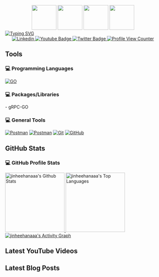 <!-- Intro Section -->
<div id="intro-img" align="center">
<a href="#"><img src="https://emojis.slackmojis.com/emojis/images/1643514939/9611/linux.png?1643514939" width="80"/></a>
<a href="#"><img src="https://emojis.slackmojis.com/emojis/images/1643514155/1159/ubuntu.png?1643514155" width="80"/></a>
<a href="#"><img src="https://emojis.slackmojis.com/emojis/images/1643514881/8944/vscode.png?1643514881" width="80"/></a>
<a href="#"><img src="https://emojis.slackmojis.com/emojis/images/1643514073/291/golang.png?1643514073" width="80"/></a>
</div
  

<div id="about-me align="center">
<a href="https://git.io/typing-svg"><img src="https://readme-typing-svg.demolab.com?font=Roboto+Condensed&weight=500&size=24&duration=3500&pause=500&color=F70CEA&width=550&lines=Hello%2C+I'm+Jinhee+Han;I'm+learning+backend+development%2C;Interested+in+distributed+system" alt="Typing SVG" /></a>
</div>

<!-- Social Media -->
<div id="social-media-badges" align="center">
<a href="https://www.linkedin.com/in/jinheehan/">
 <img src="https://img.shields.io/badge/LinkedIn-blue?style=for-the-badge&logo=linkedin&logoColor=white" alt="Linkedin">
  </a>  
  <a href="https://www.youtube.com/@jinheehanaaa/">
 <img src="https://img.shields.io/badge/YouTube-red?style=for-the-badge&logo=youtube&logoColor=white" alt="Youtube Badge">
  </a>  
  <a href="https://twitter.com/JinheeHanAAA/">
 <img src="https://img.shields.io/badge/Twitter-blue?style=for-the-badge&logo=twitter&logoColor=white" alt="Twitter Badge">
  </a>  
  <a href="#">
    <img src="https://komarev.com/ghpvc/?username=jinheehanaaa&style=for-the-badge&color=orange" alt="Profile View Counter">
   </a>
 </div>
 
 <!-- Favorite Tools -->
 ## Tools 
 <h3>💻 Programming Languages</h3>
 <p>
  <a href="#"><img alt="GO" src="https://img.shields.io/badge/Go-00ADD8?style=flat-square&logo=go&logoColor=white" alt="GO"></a>
 </p>
 <h3>💻 Packages/Libraries</h3>
   - gRPC-GO
 <h3>💻 General Tools</h3>
<p>
   <a href="#"><img alt="Postman" src="https://img.shields.io/badge/Ubuntu-E95420?style=flat-square&logo=ubuntu&logoColor=white"></a>  
  <a href="#"><img alt="Postman" src="https://img.shields.io/badge/Postman-FF6C37?style=flat-square&logo=postman&logoColor=white"></a>  
  <a href="#"><img alt="Git" src="https://img.shields.io/badge/Git-F05033.svg?style=flat-square&logo=git&logoColor=white"></a>
  <a href="#"><img alt="GitHub" src="https://img.shields.io/badge/GitHub-000000.svg?style=flat-square&logo=github&logoColor=white"></a>
</p>
 
<!--  Github Activities --> 
 ## GitHub Stats
  <h3>💻 GitHub Profile Stats</h3>
 <a href="https://github.com/anuraghazra/github-readme-stats">
  <img alt="jinheehanaaa's Github Stats" src="https://denvercoder1-github-readme-stats.vercel.app/api/?username=jinheehanaaa&show_icons=true&include_all_commits=true&count_private=true&theme=react&hide_border=true&bg_color=1F222E&title_color=F85D7F&icon_color=F8D866" height="192px">
</a>
<a href="https://github.com/anuraghazra/github-readme-stats">
 <img alt="jinheehanaaa's Top Languages" src="https://github-readme-stats.vercel.app/api/top-langs/?username=jinheehanaaa&langs_count=8&layout=compact&theme=react&hide_border=true&bg_color=1F222E&title_color=F85D7F&icon_color=F8D866&hide=Jupyter%20Notebook" height="192px">
</a>
<a href="https://github.com/ashutosh00710/github-readme-activity-graph">
 <img alt="jinheehanaaa's Activity Graph" src="https://github-readme-activity-graph.cyclic.app/graph/?username=jinheehanaaa&bg_color=1F222E&color=F8D866&line=F85D7F&point=FFFFFF&hide_border=true">
</a>

 
 
 <!-- YouTube Video Cards -->
 ## Latest YouTube Videos
<!-- BEGIN YOUTUBE-CARDS -->
<!-- END YOUTUBE-CARDS -->
 
 
<!-- Latest Blog Posts -->
## Latest Blog Posts
<!-- BLOG-POST-LIST:START -->
<!-- BLOG-POST-LIST:END --> 
 
